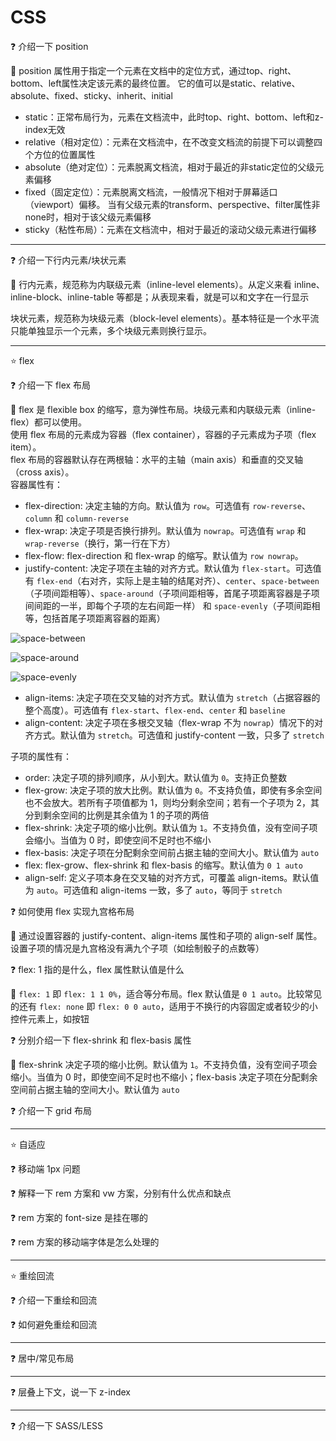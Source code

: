 # CSS

❓ 介绍一下 position

🤔 position 属性用于指定一个元素在文档中的定位方式，通过top、right、bottom、left属性决定该元素的最终位置。
它的值可以是static、relative、absolute、fixed、sticky、inherit、initial

* static：正常布局行为，元素在文档流中，此时top、right、bottom、left和z-index无效
* relative（相对定位）：元素在文档流中，在不改变文档流的前提下可以调整四个方位的位置属性
* absolute（绝对定位）：元素脱离文档流，相对于最近的非static定位的父级元素偏移
* fixed（固定定位）：元素脱离文档流，一般情况下相对于屏幕适口（viewport）偏移。
当有父级元素的transform、perspective、filter属性非none时，相对于该父级元素偏移
* sticky（粘性布局）：元素在文档流中，相对于最近的滚动父级元素进行偏移

---

❓ 介绍一下行内元素/块状元素

🤔 行内元素，规范称为内联级元素（inline-level elements）。从定义来看 inline、inline-block、inline-table 等都是；从表现来看，就是可以和文字在一行显示

块状元素，规范称为块级元素（block-level elements）。基本特征是一个水平流只能单独显示一个元素，多个块级元素则换行显示。

---

⭐ flex

❓ 介绍一下 flex 布局

🤔 flex 是 flexible box 的缩写，意为弹性布局。块级元素和内联级元素（inline-flex）都可以使用。  
使用 flex 布局的元素成为容器（flex container），容器的子元素成为子项（flex item）。  
flex 布局的容器默认存在两根轴：水平的主轴（main axis）和垂直的交叉轴（cross axis）。  
容器属性有：
* flex-direction: 决定主轴的方向。默认值为 `row`。可选值有 `row-reverse`、`column` 和 `column-reverse`
* flex-wrap: 决定子项是否换行排列。默认值为 `nowrap`。可选值有 `wrap` 和 `wrap-reverse`（换行，第一行在下方）
* flex-flow: flex-direction 和 flex-wrap 的缩写。默认值为 `row nowrap`。
* justify-content: 决定子项在主轴的对齐方式。默认值为 `flex-start`。可选值有 `flex-end`（右对齐，实际上是主轴的结尾对齐）、`center`、`space-between`（子项间距相等）、`space-around`（子项间距相等，首尾子项距离容器是子项间间距的一半，即每个子项的左右间距一样） 和 `space-evenly`（子项间距相等，包括首尾子项距离容器的距离）

![space-between](https://saas-base.cdnjtzy.com/sns/20210928/d7dcb46652b64808a761f5ebdb25a0fa.png)

![space-around](https://saas-base.cdnjtzy.com/sns/20210928/4b508f69429178eeb3cddbf988c1fbd6.png)

![space-evenly](https://saas-base.cdnjtzy.com/sns/20210928/2df4cd15037378798558ed8901981324.png)

* align-items: 决定子项在交叉轴的对齐方式。默认值为 `stretch`（占据容器的整个高度）。可选值有 `flex-start`、`flex-end`、`center` 和 `baseline`
* align-content: 决定子项在多根交叉轴（flex-wrap 不为 `nowrap`）情况下的对齐方式。默认值为 `stretch`。可选值和 justify-content 一致，只多了 `stretch`

子项的属性有：
* order: 决定子项的排列顺序，从小到大。默认值为 `0`。支持正负整数
* flex-grow: 决定子项的放大比例。默认值为 `0`。不支持负值，即使有多余空间也不会放大。若所有子项值都为 1，则均分剩余空间；若有一个子项为 2，其分到剩余空间的比例是其余值为 1 的子项的两倍
* flex-shrink: 决定子项的缩小比例。默认值为 `1`。不支持负值，没有空间子项会缩小。当值为 0 时，即使空间不足时也不缩小
* flex-basis: 决定子项在分配剩余空间前占据主轴的空间大小。默认值为 `auto`
* flex: flex-grow、flex-shrink 和 flex-basis 的缩写。默认值为 `0 1 auto`
* align-self: 定义子项本身在交叉轴的对齐方式，可覆盖 align-items。默认值为 `auto`。可选值和 align-items 一致，多了 `auto`，等同于 `stretch`

❓ 如何使用 flex 实现九宫格布局

🤔 通过设置容器的 justify-content、align-items 属性和子项的 align-self 属性。设置子项的情况是九宫格没有满九个子项（如绘制骰子的点数等）

❓ flex: 1 指的是什么，flex 属性默认值是什么

🤔 `flex: 1` 即 `flex: 1 1 0%`，适合等分布局。flex 默认值是 `0 1 auto`。比较常见的还有 `flex: none` 即 `flex: 0 0 auto`，适用于不换行的内容固定或者较少的小控件元素上，如按钮

❓ 分别介绍一下 flex-shrink 和 flex-basis 属性

🤔 flex-shrink 决定子项的缩小比例。默认值为 `1`。不支持负值，没有空间子项会缩小。当值为 0 时，即使空间不足时也不缩小；flex-basis 决定子项在分配剩余空间前占据主轴的空间大小。默认值为 `auto`

❓ 介绍一下 grid 布局

---

⭐ 自适应

❓ 移动端 1px 问题

❓ 解释一下 rem 方案和 vw 方案，分别有什么优点和缺点

❓ rem 方案的 font-size 是挂在哪的

❓ rem 方案的移动端字体是怎么处理的

---

⭐ 重绘回流

❓ 介绍一下重绘和回流

❓ 如何避免重绘和回流

---

❓ 居中/常见布局

---

❓ 层叠上下文，说一下 z-index

---

❓ 介绍一下 SASS/LESS
